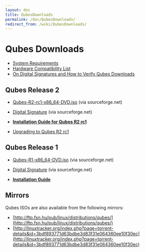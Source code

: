 ```yaml
---
layout: doc
title: QubesDownloads
permalink: /doc/QubesDownloads/
redirect_from: /wiki/QubesDownloads/
---
```


Qubes Downloads
===============

-   [System Requirements](/doc/SystemRequirements)
-   [Hardware Compatibility List](/doc/HCL)
-   [On Digital Signatures and How to Verify Qubes Downloads](/doc/VerifyingSignatures)

Qubes Release 2
---------------

-   [Qubes-R2-rc1-x86\_64-DVD.iso](http://sourceforge.net/projects/qubesos/files/Qubes-R2-rc1-x86_64-DVD.iso/download) (via sourceforge.net)
-   [Digital Signature](http://sourceforge.net/projects/qubesos/files/Qubes-R2-rc1-x86_64-DVD.iso.asc/download) (via sourceforge.net)

-   **[Installation Guide for Qubes R2 rc1](/doc/InstallationGuideR2rc1)**
-   [Upgrading to Qubes R2 rc1](/doc/UpgradeToR2rc1)

Qubes Release 1
---------------

-   [Qubes-R1-x86\_64-DVD.iso](http://sourceforge.net/projects/qubesos/files/Qubes-R1-x86_64-DVD.iso/download) (via sourceforge.net)
-   [Digital Signature](http://sourceforge.net/projects/qubesos/files/Qubes-R1-x86_64-DVD.iso.asc/download) (via sourceforge.net)

-   **[Installation Guide](/doc/InstallationGuide)**

Mirrors
-------

Qubes ISOs are also available from the following mirrors:

-   [http://ftp.fsn.hu/pub/linux/distributions/qubes/](http://ftp.fsn.hu/pub/linux/distributions/qubes/)
-   [http://linuxtracker.org/index.php?page=torrent-details&id=3bdf893771d63bdbe3d83f31e064360ee10f30ec](http://linuxtracker.org/index.php?page=torrent-details&id=3bdf893771d63bdbe3d83f31e064360ee10f30ec)

